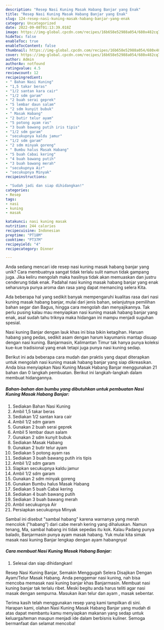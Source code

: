 ```yaml
---
description: "Resep Nasi Kuning Masak Habang Banjar yang Enak"
title: "Resep Nasi Kuning Masak Habang Banjar yang Enak"
slug: 124-resep-nasi-kuning-masak-habang-banjar-yang-enak
category: Uncategorized
date: 2022-09-08T01:13:39.018Z
image: https://img-global.cpcdn.com/recipes/16b658e52988a054/680x482cq70/nasi-kuning-masak-habang-banjar-foto-resep-utama.jpg
hideToc: false
enableToc: true
enableTocContent: false
thumbnail: https://img-global.cpcdn.com/recipes/16b658e52988a054/680x482cq70/nasi-kuning-masak-habang-banjar-foto-resep-utama.jpg
cover: https://img-global.cpcdn.com/recipes/16b658e52988a054/680x482cq70/nasi-kuning-masak-habang-banjar-foto-resep-utama.jpg
author: Admin
authorAv: notfound
ratingvalue: 4.5
reviewcount: 12
recipeingredient:
- " Bahan Nasi Kuning"
- "1,5 takar beras"
- "1/2 santan kara cair"
- "1/2 sdm garam"
- "2 buah serai geprek"
- "5 lembar daun salam"
- "2 sdm kunyit bubuk"
- " Masak Habang"
- "2 butir telur ayam"
- "5 potong ayam ras"
- "3 buah bawang putih iris tipis"
- "1/2 sdm garam"
- "secukupnya kaldu jamur"
- "1/2 sdm garam"
- "2 sdm minyak goreng"
- " Bumbu halus Masak Habang"
- "5 buah Cabai kering"
- "4 buah bawang putih"
- "3 buah bawang merah"
- "secukupnya Air"
- "secukupnya Minyak"
recipeinstructions:

- "Sudah jadi dan siap dihidangkan!"
categories:
- Resep
tags:
- nasi
- kuning
- masak

katakunci: nasi kuning masak 
nutrition: 244 calories
recipecuisine: Indonesian
preptime: "PT18M"
cooktime: "PT37M"
recipeyield: "4"
recipecategory: Dinner

---
```





Anda sedang mencari ide resep nasi kuning masak habang banjar yang unik? Cara membuatnya sangat tidak terlalu sulit namun tidak gampang juga. Jika keliru mengolah maka hasilnya tidak akan memuaskan dan justru cenderung tidak enak. Padahal nasi kuning masak habang banjar yang enak seharusnya punya aroma dan rasa yang dapat memancing selera Kita.





Ada beberapa hal yang sedikit banyak mempengaruhi kualitas rasa dari nasi kuning masak habang banjar, mulai dari jenis bahan, selanjutnya pemilihan bahan segar dan Bagus, hingga cara mengolah dan menyajikannya. Tak perlu pusing kalau mau menyiapkan nasi kuning masak habang banjar yang enak,      asal sudah tahu triknya maka hidangan ini mampu menjadi suguhan spesial.














Nasi kuning Banjar dengan lauk khas ini bisa bikin ketagihan. Haruan habang yang pedas, sedikit asam dengan harum kayumanis mantap disuap dengan nasi kuning. Banjarmasin, Kalimantan Timur tak hanya punya koleksi kue-kue tradisional yang enak tetapi juga punya nasi kuning sedap.






Berikut ini ada beberapa cara mudah dan praktis yang dapat diterapkan untuk mengolah nasi kuning masak habang banjar yang siap dikreasikan. Anda bisa menyiapkan Nasi Kuning Masak Habang Banjar menggunakan 21 bahan dan 0 langkah pembuatan. Berikut ini langkah-langkah dalam membuat hidangannya.

<!--inarticleads1-->

##### Bahan-bahan dan bumbu yang dibutuhkan untuk pembuatan Nasi Kuning Masak Habang Banjar:

1. Sediakan  Bahan Nasi Kuning
1. Ambil 1,5 takar beras
1. Sediakan 1/2 santan kara cair
1. Ambil 1/2 sdm garam
1. Gunakan 2 buah serai geprek
1. Ambil 5 lembar daun salam
1. Gunakan 2 sdm kunyit bubuk
1. Sediakan  Masak Habang
1. Gunakan 2 butir telur ayam
1. Sediakan 5 potong ayam ras
1. Sediakan 3 buah bawang putih iris tipis
1. Ambil 1/2 sdm garam
1. Siapkan secukupnya kaldu jamur
1. Ambil 1/2 sdm garam
1. Gunakan 2 sdm minyak goreng
1. Gunakan  Bumbu halus Masak Habang
1. Sediakan 5 buah Cabai kering
1. Sediakan 4 buah bawang putih
1. Sediakan 3 buah bawang merah
1. Ambil secukupnya Air
1. Persiapkan secukupnya Minyak


Sambal ini disebut &#34;sambal habang&#34; karena warnanya yang merah mencolok (&#34;habang&#34;) dari cabe merah kering yang dihaluskan. Namun tenang, Ma, sambal habang ini tidak sepedas itu kok. Kalau Padang punya balado, Banjarmasin punya ayam masak habang. Yuk mulai kita simak masak nasi kuning Banjar lengkap dengan ayam habangnya! 

<!--inarticleads2-->

##### Cara membuat Nasi Kuning Masak Habang Banjar:


1. Selesai dan siap dihidangkan!

Resep Nasi Kuning Banjar, Semakin Menggugah Selera Disajikan Dengan Ayam/Telur Masak Habang. Anda penggemar nasi kuning, nah bisa mencoba memasak nasi kuning banjar khas Banjarmasin. Membuat nasi kuning banjar tak terlalu ribet. Meski begitu anda harus teliti agar nasi masak dengan sempurna. Masukan ikan telur dan ayam , masak sebentar. 

Terima kasih telah menggunakan resep yang kami tampilkan di sini. Harapan kami, olahan Nasi Kuning Masak Habang Banjar yang mudah di atas dapat membantu kamu menyiapkan makanan yang sedap untuk keluarga/teman maupun menjadi ide dalam berbisnis kuliner. Semoga bermanfaat dan selamat mencoba!
